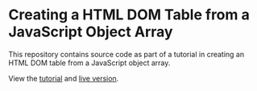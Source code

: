 # Creating a HTML DOM Table from a JavaScript Object Array

This repository contains source code as part of a tutorial in creating an HTML DOM table from a JavaScript object array. 

View the [tutorial](https://seumoo.com/seumoo-docs/doc-samples/dom-tutorial/) and [live version](https://seumoo.com/sample-code/dom-sample/index.html).

